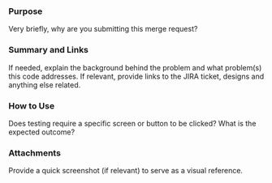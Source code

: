 ### Purpose ###
Very briefly, why are you submitting this merge request?

### Summary and Links ###
If needed, explain the background behind the problem and what problem(s) this code addresses.
If relevant, provide links to the JIRA ticket, designs and anything else related.

### How to Use ###
Does testing require a specific screen or button to be clicked? What is the expected outcome?

### Attachments ###
Provide a quick screenshot (if relevant) to serve as a visual reference.